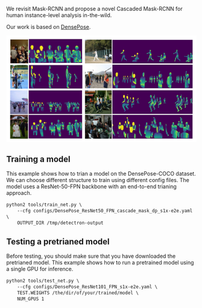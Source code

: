We revisit Mask-RCNN and propose a novel Cascaded Mask-RCNN for human instance-level analysis in-the-wild.

Our work is based on [DensePose](https://github.com/facebookresearch/DensePose).

![fig](https://github.com/hhhzzj/Cascaded-Mask-RCNN/blob/master/result.png)


Training a model
-------
This example shows how to trian a model on the DensePose-COCO dataset. We can choose different structure to train using different config
files. The model uses a ResNet-50-FPN backbone with an end-to-end trianing approach.

```
python2 tools/train_net.py \
    --cfg configs/DensePose_ResNet50_FPN_cascade_mask_dp_s1x-e2e.yaml \
    OUTPUT_DIR /tmp/detectron-output
```

Testing a pretrianed model
-------
Before testing, you should make sure that you have downloaded the pretrianed model. This example shows how to run a pretrained model using a single GPU for inference. 
```
python2 tools/test_net.py \
    --cfg configs/DensePose_ResNet101_FPN_s1x-e2e.yaml \
    TEST.WEIGHTS /the/dir/of/your/trained/model \
    NUM_GPUS 1
```

